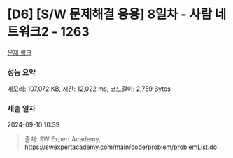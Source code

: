 # [D6] [S/W 문제해결 응용] 8일차 - 사람 네트워크2 - 1263 

[문제 링크](https://swexpertacademy.com/main/code/problem/problemDetail.do?contestProbId=AV18P2B6Iu8CFAZN) 

### 성능 요약

메모리: 107,072 KB, 시간: 12,022 ms, 코드길이: 2,759 Bytes

### 제출 일자

2024-09-10 10:39



> 출처: SW Expert Academy, https://swexpertacademy.com/main/code/problem/problemList.do